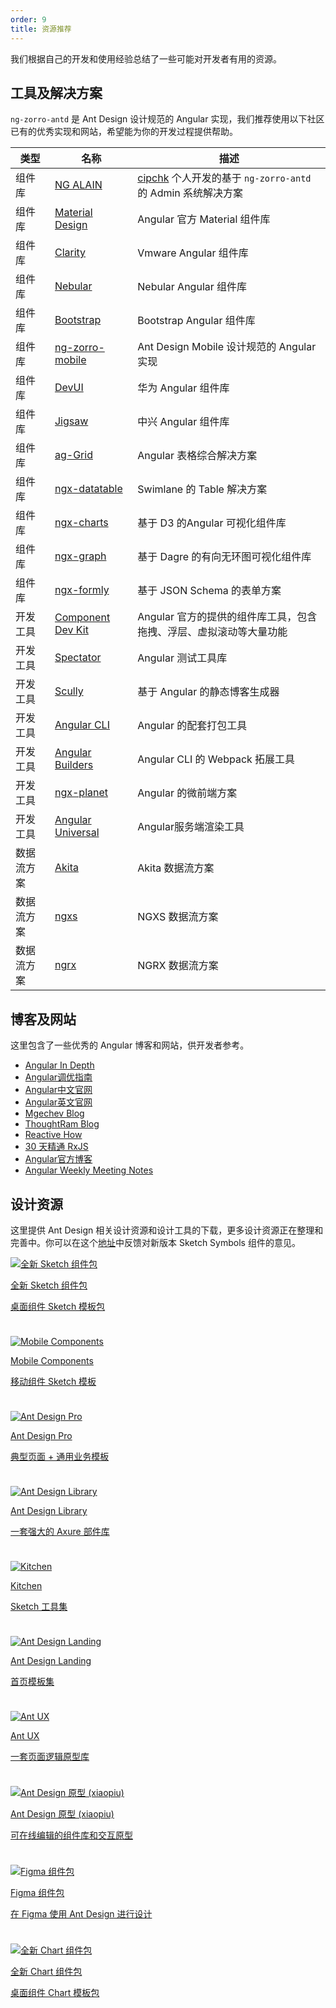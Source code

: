 ```yaml
---
order: 9
title: 资源推荐
---
```


我们根据自己的开发和使用经验总结了一些可能对开发者有用的资源。

## 工具及解决方案

`ng-zorro-antd` 是 Ant Design 设计规范的 Angular 实现，我们推荐使用以下社区已有的优秀实现和网站，希望能为你的开发过程提供帮助。

类型 | 名称 | 描述
----|----|--------
组件库|[NG ALAIN](https://ng-alain.com/) | [cipchk](https://github.com/cipchk) 个人开发的基于 `ng-zorro-antd` 的 Admin 系统解决方案
组件库|[Material Design](https://material.angular.io) | Angular 官方 Material 组件库
组件库|[Clarity](https://github.com/vmware/clarity) | Vmware Angular 组件库
组件库|[Nebular](https://github.com/akveo/nebular/) | Nebular Angular 组件库
组件库|[Bootstrap](https://github.com/ng-bootstrap/ng-bootstrap) | Bootstrap Angular 组件库
组件库|[ng-zorro-mobile](https://ng.mobile.ant.design/) | Ant Design Mobile 设计规范的 Angular 实现
组件库|[DevUI](https://github.com/DevCloudFE/ng-devui) | 华为 Angular 组件库
组件库|[Jigsaw](https://github.com/rdkmaster/jigsaw) | 中兴 Angular 组件库
组件库|[ag-Grid](https://www.ag-grid.com/angular-grid/) | Angular 表格综合解决方案
组件库|[ngx-datatable](https://github.com/swimlane/ngx-datatable) | Swimlane 的 Table 解决方案
组件库|[ngx-charts](https://swimlane.github.io/ngx-charts/) | 基于 D3 的Angular 可视化组件库
组件库|[ngx-graph](https://swimlane.github.io/ngx-graph/) | 基于 Dagre 的有向无环图可视化组件库
组件库|[ngx-formly](https://github.com/ngx-formly/ngx-formly) | 基于 JSON Schema 的表单方案
开发工具|[Component Dev Kit](https://material.angular.io/cdk/categories) | Angular 官方的提供的组件库工具，包含拖拽、浮层、虚拟滚动等大量功能
开发工具|[Spectator](https://github.com/ngneat/spectator) | Angular 测试工具库
开发工具|[Scully](https://github.com/scullyio/scully) | 基于 Angular 的静态博客生成器
开发工具 |[Angular CLI](https://cli.angular.io/) | Angular 的配套打包工具
开发工具 |[Angular Builders](https://github.com/just-jeb/angular-builders) | Angular CLI 的 Webpack 拓展工具
开发工具 |[ngx-planet](https://github.com/worktile/ngx-planet) | Angular 的微前端方案
开发工具|[Angular Universal](https://universal.angular.io/) | Angular服务端渲染工具
数据流方案|[Akita](https://netbasal.gitbook.io/akita/) | Akita 数据流方案
数据流方案|[ngxs](https://ngxs.io/) | NGXS 数据流方案
数据流方案|[ngrx](https://ngrx.io/) | NGRX 数据流方案


## 博客及网站

这里包含了一些优秀的 Angular 博客和网站，供开发者参考。

- [Angular In Depth](https://indepth.dev/)
- [Angular调优指南](https://web.dev/angular/#fast)
- [Angular中文官网](https://angular.cn/)
- [Angular英文官网](https://angular.io/)
- [Mgechev Blog](https://blog.mgechev.com/)
- [ThoughtRam Blog](https://blog.thoughtram.io/)
- [Reactive How](https://reactive.how/)
- [30 天精通 RxJS](https://blog.jerry-hong.com/series/rxjs)
- [Angular官方博客](https://blog.angular.io)
- [Angular Weekly Meeting Notes](https://g.co/ng/weekly-notes)


## 设计资源

这里提供 Ant Design 相关设计资源和设计工具的下载，更多设计资源正在整理和完善中。你可以在这个[地址](https://www.yuque.com/kitchen/topics/216)中反馈对新版本 Sketch Symbols 组件的意见。

<div class="ant-row resource-cards" style="margin: -12px -12px 0px;"><div class="ant-col ant-col-xs-24 ant-col-sm-12 ant-col-md-8 ant-col-lg-8 gutter-row" style="padding: 12px;"><a class="resource-card" target="_blank" href="https://gw.alipayobjects.com/os/antfincdn/EfSt1N5LCk/Ant.Design.Components.4.0.zip"><img class="resource-card-image" src="https://gw.alipayobjects.com/zos/basement_prod/048ee28f-2c80-4d15-9aa3-4f5ddac50465.svg" alt="全新 Sketch 组件包"><p class="resource-card-title">全新 Sketch 组件包</p><p class="resource-card-description">桌面组件 Sketch 模板包</p></a></div><div class="ant-col ant-col-xs-24 ant-col-sm-12 ant-col-md-8 ant-col-lg-8 gutter-row" style="padding: 12px;"><a class="resource-card" target="_blank" href="http://p.tb.cn/rmsportal_3436_AntDesignMobile_20Template_20V1.0.sketch"><img class="resource-card-image" src="https://gw.alipayobjects.com/zos/basement_prod/c0c3852c-d245-4330-886b-cb02ef49eb6d.svg" alt="Mobile Components"><p class="resource-card-title">Mobile Components</p><p class="resource-card-description">移动组件 Sketch 模板</p></a></div><div class="ant-col ant-col-xs-24 ant-col-sm-12 ant-col-md-8 ant-col-lg-8 gutter-row" style="padding: 12px;"><a class="resource-card" target="_blank" href="https://gw.alipayobjects.com/os/bmw-prod/e9882e0c-a85c-428a-b8a8-656f1aa83036.sketch"><img class="resource-card-image" src="https://gw.alipayobjects.com/zos/basement_prod/5edc7f4d-3302-4710-963b-7b6c77ea8d06.svg" alt="Ant Design Pro"><p class="resource-card-title">Ant Design Pro</p><p class="resource-card-description">典型页面 + 通用业务模板</p></a></div><div class="ant-col ant-col-xs-24 ant-col-sm-12 ant-col-md-8 ant-col-lg-8 gutter-row" style="padding: 12px;"><a class="resource-card" target="_blank" href="http://library.ant.design"><img class="resource-card-image" src="https://gw.alipayobjects.com/zos/basement_prod/90740380-bbb7-4329-95e5-64533934c6cf.svg" alt="Ant Design Library"><p class="resource-card-title">Ant Design Library</p><p class="resource-card-description">一套强大的 Axure 部件库</p></a></div><div class="ant-col ant-col-xs-24 ant-col-sm-12 ant-col-md-8 ant-col-lg-8 gutter-row" style="padding: 12px;"><a class="resource-card" target="_blank" href="http://kitchen.alipay.com"><img class="resource-card-image" src="https://gw.alipayobjects.com/zos/basement_prod/d475d063-2754-4442-b9db-5d164e06acc9.svg" alt="Kitchen"><p class="resource-card-title">Kitchen</p><p class="resource-card-description">Sketch 工具集</p></a></div><div class="ant-col ant-col-xs-24 ant-col-sm-12 ant-col-md-8 ant-col-lg-8 gutter-row" style="padding: 12px;"><a class="resource-card" target="_blank" href="https://landing.ant.design/docs/download-cn"><img class="resource-card-image" src="https://gw.alipayobjects.com/zos/basement_prod/b443f4be-5116-49b7-873f-a7c8502b8f0e.svg" alt="Ant Design Landing"><p class="resource-card-title">Ant Design Landing</p><p class="resource-card-description">首页模板集</p></a></div><div class="ant-col ant-col-xs-24 ant-col-sm-12 ant-col-md-8 ant-col-lg-8 gutter-row" style="padding: 12px;"><a class="resource-card" target="_blank" href="http://ux.ant.design"><img class="resource-card-image" src="https://gw.alipayobjects.com/zos/basement_prod/51682163-e01a-46fe-810c-ac0062379717.svg" alt="Ant UX"><p class="resource-card-title">Ant UX</p><p class="resource-card-description">一套页面逻辑原型库</p></a></div><div class="ant-col ant-col-xs-24 ant-col-sm-12 ant-col-md-8 ant-col-lg-8 gutter-row" style="padding: 12px;"><a class="resource-card" target="_blank" href="https://www.xiaopiu.com/topic/ant-design"><img class="resource-card-image" src="https://gw.alipayobjects.com/zos/basement_prod/77e6a9ae-24a9-4be6-be42-f7fa8ee0eecf.svg" alt="Ant Design 原型 (xiaopiu)"><p class="resource-card-title">Ant Design 原型 (xiaopiu)</p><p class="resource-card-description">可在线编辑的组件库和交互原型</p></a></div><div class="ant-col ant-col-xs-24 ant-col-sm-12 ant-col-md-8 ant-col-lg-8 gutter-row" style="padding: 12px;"><a class="resource-card" target="_blank" href="https://www.antforfigma.com"><img class="resource-card-image" src="https://gw.alipayobjects.com/zos/basement_prod/7b9ed3f2-6f05-4ddb-bac3-d55feb71e0ac.svg" alt="Figma 组件包"><p class="resource-card-title">Figma 组件包</p><p class="resource-card-description">在 Figma 使用 Ant Design 进行设计</p></a></div><div class="ant-col ant-col-xs-24 ant-col-sm-12 ant-col-md-8 ant-col-lg-8 gutter-row" style="padding: 12px;"><a class="resource-card" target="_blank" href="https://gw.alipayobjects.com/os/basement_prod/862ee74f-4ac5-482c-b1ae-3165684cedbe.sketch"><img class="resource-card-image" src="https://gw.alipayobjects.com/zos/basement_prod/a9dc586a-fe0a-4c7d-ab4f-f5ed779b963d.svg" alt="全新 Chart 组件包"><p class="resource-card-title">全新 Chart 组件包</p><p class="resource-card-description">桌面组件 Chart 模板包</p></a></div></div>